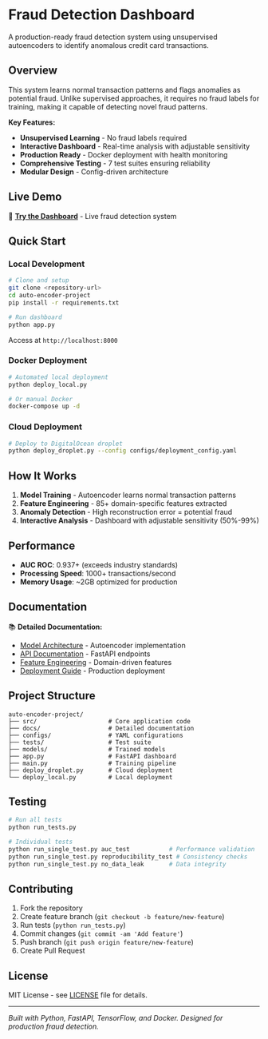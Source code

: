 # Fraud Detection Dashboard

A production-ready fraud detection system using unsupervised autoencoders to identify anomalous credit card transactions.

## Overview

This system learns normal transaction patterns and flags anomalies as potential fraud. Unlike supervised approaches, it requires no fraud labels for training, making it capable of detecting novel fraud patterns.

**Key Features:**
- **Unsupervised Learning** - No fraud labels required
- **Interactive Dashboard** - Real-time analysis with adjustable sensitivity  
- **Production Ready** - Docker deployment with health monitoring
- **Comprehensive Testing** - 7 test suites ensuring reliability
- **Modular Design** - Config-driven architecture

## Live Demo

🚀 **[Try the Dashboard](https://tinyurl.com/yck8p9p3)** - Live fraud detection system

## Quick Start

### Local Development
```bash
# Clone and setup
git clone <repository-url>
cd auto-encoder-project
pip install -r requirements.txt

# Run dashboard
python app.py
```
Access at `http://localhost:8000`

### Docker Deployment
```bash
# Automated local deployment
python deploy_local.py

# Or manual Docker
docker-compose up -d
```

### Cloud Deployment
```bash
# Deploy to DigitalOcean droplet
python deploy_droplet.py --config configs/deployment_config.yaml
```

## How It Works

1. **Model Training** - Autoencoder learns normal transaction patterns
2. **Feature Engineering** - 85+ domain-specific features extracted
3. **Anomaly Detection** - High reconstruction error = potential fraud
4. **Interactive Analysis** - Dashboard with adjustable sensitivity (50%-99%)

## Performance

- **AUC ROC**: 0.937+ (exceeds industry standards)
- **Processing Speed**: 1000+ transactions/second
- **Memory Usage**: ~2GB optimized for production

## Documentation

📚 **Detailed Documentation:**
- [Model Architecture](docs/model.md) - Autoencoder implementation
- [API Documentation](docs/api.md) - FastAPI endpoints
- [Feature Engineering](docs/features.md) - Domain-driven features
- [Deployment Guide](docs/deployment.md) - Production deployment

## Project Structure

```
auto-encoder-project/
├── src/                    # Core application code
├── docs/                   # Detailed documentation
├── configs/                # YAML configurations
├── tests/                  # Test suite
├── models/                 # Trained models
├── app.py                  # FastAPI dashboard
├── main.py                 # Training pipeline
├── deploy_droplet.py       # Cloud deployment
└── deploy_local.py         # Local deployment
```

## Testing

```bash
# Run all tests
python run_tests.py

# Individual tests
python run_single_test.py auc_test           # Performance validation
python run_single_test.py reproducibility_test # Consistency checks
python run_single_test.py no_data_leak       # Data integrity
```

## Contributing

1. Fork the repository
2. Create feature branch (`git checkout -b feature/new-feature`)
3. Run tests (`python run_tests.py`)
4. Commit changes (`git commit -am 'Add feature'`)
5. Push branch (`git push origin feature/new-feature`)
6. Create Pull Request

## License

MIT License - see [LICENSE](LICENSE) file for details.

---

*Built with Python, FastAPI, TensorFlow, and Docker. Designed for production fraud detection.*
